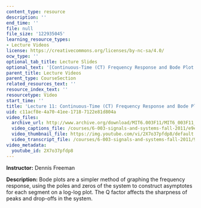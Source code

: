 ```yaml
---
content_type: resource
description: ''
end_time: ''
file: null
file_size: '122935045'
learning_resource_types:
- Lecture Videos
license: https://creativecommons.org/licenses/by-nc-sa/4.0/
ocw_type: ''
optional_tab_title: Lecture Slides
optional_text: '[Continuous-Time (CT) Frequency Response and Bode Plot (PDF - 1.1MB)](/courses/6-003-signals-and-systems-fall-2011/resources/mit6_003f11_lec11)'
parent_title: Lecture Videos
parent_type: CourseSection
related_resources_text: ''
resource_index_text: ''
resourcetype: Video
start_time: ''
title: 'Lecture 11: Continuous-Time (CT) Frequency Response and Bode Plot'
uid: c11acf8e-4a70-41ee-1718-7122e81d804a
video_files:
  archive_url: http://www.archive.org/download/MIT6.003F11/MIT6_003F11_lec11_300k.mp4
  video_captions_file: /courses/6-003-signals-and-systems-fall-2011/e9e15bb6bd675cbea0e062a71b268604_2X7o37pfdp8.vtt
  video_thumbnail_file: https://img.youtube.com/vi/2X7o37pfdp8/default.jpg
  video_transcript_file: /courses/6-003-signals-and-systems-fall-2011/99ec4ca1ff0bf4896d16105e0313ed55_2X7o37pfdp8.pdf
video_metadata:
  youtube_id: 2X7o37pfdp8
---
```


**Instructor:** Dennis Freeman

**Description:** Bode plots are a simpler method of graphing the frequency response, using the poles and zeros of the system to construct asymptotes for each segment on a log-log plot. The Q factor affects the sharpness of peaks and drop-offs in the system.

